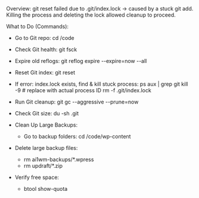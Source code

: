 Overview:
git reset failed due to .git/index.lock → caused by a stuck git add.
Killing the process and deleting the lock allowed cleanup to proceed.

What to Do (Commands):
- Go to Git repo: 
cd /code
- Check Git health: 
git fsck
- Expire old reflogs: 
git reflog expire --expire=now --all
- Reset Git index:
git reset

- If error: index.lock exists, find & kill stuck process:
ps aux | grep git
kill -9 <PID>     # replace <PID> with actual process ID
rm -f .git/index.lock

- Run Git cleanup:
git gc --aggressive --prune=now

- Check Git size:
du -sh .git


- Clean Up Large Backups:
    - Go to backup folders:
      cd /code/wp-content

- Delete large backup files:
    - rm ai1wm-backups/*.wpress
    - rm updraft/*.zip

- Verify free space:
    - btool show-quota

